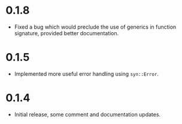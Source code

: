 # 0.1.8
- Fixed a bug which would preclude the use of generics in function signature, provided better documentation.

# 0.1.5
- Implemented more useful error handling using `syn::Error`.

# 0.1.4
- Initial release, some comment and documentation updates.